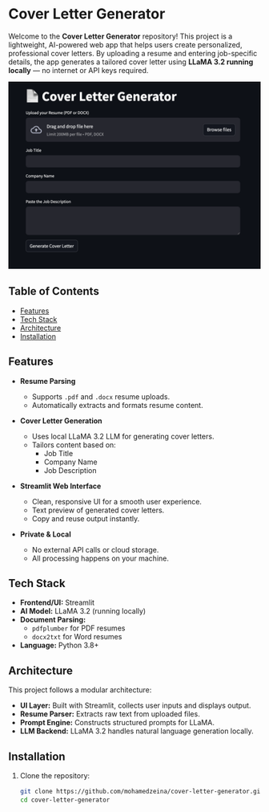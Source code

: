 # Cover Letter Generator

Welcome to the **Cover Letter Generator** repository! This project is a lightweight, AI-powered web app that helps users create personalized, professional cover letters. By uploading a resume and entering job-specific details, the app generates a tailored cover letter using **LLaMA 3.2 running locally** — no internet or API keys required.

![Screenshot](assets/screenshot.png)

## Table of Contents

- [Features](#features)
- [Tech Stack](#tech-stack)
- [Architecture](#architecture)
- [Installation](#installation)

## Features

- **Resume Parsing**
  - Supports `.pdf` and `.docx` resume uploads.
  - Automatically extracts and formats resume content.

- **Cover Letter Generation**
  - Uses local LLaMA 3.2 LLM for generating cover letters.
  - Tailors content based on:
    - Job Title
    - Company Name
    - Job Description

- **Streamlit Web Interface**
  - Clean, responsive UI for a smooth user experience.
  - Text preview of generated cover letters.
  - Copy and reuse output instantly.

- **Private & Local**
  - No external API calls or cloud storage.
  - All processing happens on your machine.

## Tech Stack

- **Frontend/UI:** Streamlit
- **AI Model:** LLaMA 3.2 (running locally)
- **Document Parsing:** 
  - `pdfplumber` for PDF resumes
  - `docx2txt` for Word resumes
- **Language:** Python 3.8+

## Architecture

This project follows a modular architecture:

- **UI Layer:** Built with Streamlit, collects user inputs and displays output.
- **Resume Parser:** Extracts raw text from uploaded files.
- **Prompt Engine:** Constructs structured prompts for LLaMA.
- **LLM Backend:** LLaMA 3.2 handles natural language generation locally.

## Installation

1. Clone the repository:
   ```bash
   git clone https://github.com/mohamedzeina/cover-letter-generator.git
   cd cover-letter-generator
   ```
   
